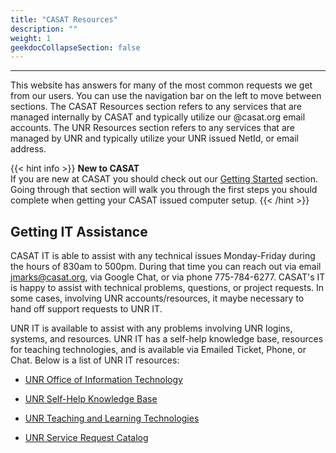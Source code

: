 ```yaml
---
title: "CASAT Resources"
description: ""
weight: 1
geekdocCollapseSection: false
---
```

---

This website has answers for many of the most common requests we get from our users. You can use the navigation bar on the left to move between sections. The CASAT Resources section refers to any services that are managed internally by CASAT and typically utilize our @casat.org email accounts. The UNR Resources section refers to any services that are managed by UNR and typically utilize your UNR issued NetId, or email address.

{{< hint info >}}
**New to CASAT**\
If you are new at CASAT you should check out our [Getting Started](/casat_resources/getting_started/) section. Going through that section will walk you through the first steps you should complete when getting your CASAT issued computer setup.
{{< /hint >}}

## Getting IT Assistance

CASAT IT is able to assist with any technical issues Monday-Friday during the hours of 830am to 500pm. During that time you can reach out via email <a href='m&#97;ilto&#58;j&#109;&#97;&#114;k&#115;&#37;40&#37;63&#37;61s%61&#37;74&#46;o&#37;72&#103;'>jmar&#107;s&#64;&#99;asat&#46;org</a>, via Google Chat, or via phone 775-784-6277. CASAT's IT is happy to assist with technical problems, questions, or project requests. In some cases, involving UNR accounts/resources, it maybe necessary to hand off support requests to UNR IT.

UNR IT is available to assist with any problems involving UNR logins, systems, and resources. UNR IT has a self-help knowledge base, resources for teaching technologies, and is available via Emailed Ticket, Phone, or Chat. Below is a list of UNR IT resources:

- [UNR Office of Information Technology](https://www.unr.edu/oit)

- [UNR Self-Help Knowledge Base](https://unr.teamdynamix.com/TDClient/2684/Portal/KB/)

- [UNR Teaching and Learning Technologies](https://www.unr.edu/digital-learning)

- [UNR Service Request Catalog](https://unr.teamdynamix.com/TDClient/2684/Portal/Requests/ServiceCatalog)